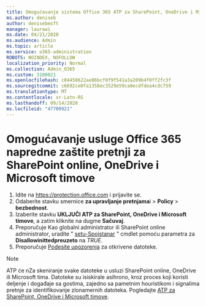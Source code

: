 ```yaml
---
title: Omogućavanje sistema Office 365 ATP za SharePoint, OneDrive i Microsoft timove
ms.author: deniseb
author: denisebmsft
manager: laurawi
ms.date: 04/21/2020
ms.audience: Admin
ms.topic: article
ms.service: o365-administration
ROBOTS: NOINDEX, NOFOLLOW
localization_priority: Normal
ms.collection: Admin_O365
ms.custom: 3100021
ms.openlocfilehash: c84458622ae86bcf0f9f541a3a209b4f0ff2fc3f
ms.sourcegitcommit: c6692ce0fa1358ec3529e59ca0ecdfdea4cdc759
ms.translationtype: MT
ms.contentlocale: sr-Latn-RS
ms.lasthandoff: 09/14/2020
ms.locfileid: "47709921"
---
```

# <a name="enable-office-365-advanced-threat-protection-for-sharepoint-online-onedrive-and-microsoft-teams"></a>Omogućavanje usluge Office 365 napredne zaštite pretnji za SharePoint online, OneDrive i Microsoft timove

1. Idite na https://protection.office.com i prijavite se.
2. Odaberite stavku smernice **za upravljanje pretnjama**i  >  **Policy**  >  **bezbednost**.
3. Izaberite stavku **UKLJUČI ATP za SharePoint, OneDrive i Microsoft timove**, a zatim kliknite na dugme **Sačuvaj**.
4. Preporučuje Kao globalni administrator ili SharePoint online administrator, uradite " [setu-Spojstanar](https://docs.microsoft.com/powershell/module/sharepoint-online/Set-SPOTenant?view=sharepoint-ps) " cmdlet pomoću parametra za **Disallowinittedpreuzeto** na *TRUE*.
5. Preporučuje [Podesite upozorenja](https://docs.microsoft.com/microsoft-365/security/office-365-security/turn-on-atp-for-spo-odb-and-teams#set-up-alerts-for-detected-files) za otkrivene datoteke.

> [!NOTE]
> ATP će nZa skeniranje svake datoteke u usluzi SharePoint online, OneDrive ili Microsoft tima. Datoteke su isiskirale asihrono, kroz proces koji koristi deljenje i događaje sa gostima, zajedno sa pametnim houristikom i signalima pretnje za identifikovanje zlonamernih datoteka. Pogledajte [ATP za SharePoint, OneDrive i Microsoft timove](https://docs.microsoft.com/microsoft-365/security/office-365-security/atp-for-spo-odb-and-teams).